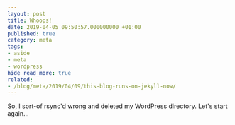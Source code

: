 ```yaml
---
layout: post
title: Whoops!
date: 2019-04-05 09:50:57.000000000 +01:00
published: true
category: meta
tags:
- aside
- meta
- wordpress
hide_read_more: true
related:
- /blog/meta/2019/04/09/this-blog-runs-on-jekyll-now/
---
```


So, I sort-of rsync'd wrong and deleted my WordPress directory. Let's
start again...

